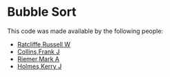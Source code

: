 # Bubble Sort

This code was made available by the following people:

* [Ratcliffe,Russell W](rwr21@zips.uakron.edu)
* [Collins,Frank J](fjc4@zips.uakron.edu)
* [Riemer,Mark A](mar64@zips.uakron.edu)
* [Holmes,Kerry J](kjh80@zips.uakron.edu)
